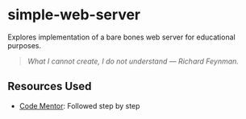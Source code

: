 # simple-web-server

Explores implementation of a bare bones web server for educational purposes.

> *What I cannot create, I do not understand — Richard Feynman.*

## Resources Used

- [Code Mentor](https://www.codementor.io/@ziad-saab/let-s-code-a-web-server-from-scratch-with-nodejs-streams-h4uc9utji): Followed step by step
